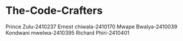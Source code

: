 # The-Code-Crafters
Prince Zulu-2410237
Ernest chiwala-2410170
Mwape Bwalya-2410039
Kondwani mwelwa-2410395
Richard Phiri-2410401
